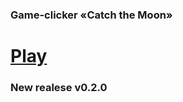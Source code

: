 ### Game-clicker «Catch the Moon»

# [Play](https://ikar-zindo.github.io/CatchTheMoon/)

### New realese v0.2.0